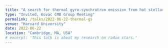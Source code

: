 ```yaml
---
title: "A search for thermal gyro-synchrotron emission from hot stellar coronae"
type: "Invited, Kovac CMB Group Meeting"
permalink: /talks/2022-06-22-thermal-gs
venue: "Harvard University"
date: 2022-06-22
location: "Cambridge, MA, USA"
# excerpt: 'This talk is about my research on radio stars.'
---
```

